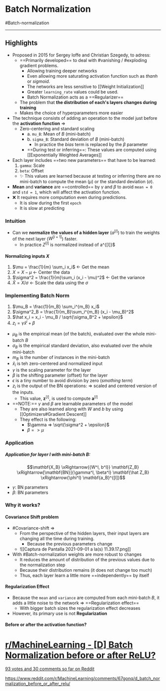 ---
---

# Batch Normalization
#Batch-normalization 
***

## Highlights

- Proposed in 2015 for Sergey Ioffe and Christian Szegedy, to adress:
	- ==Primarily developed== to deal with #vanishing / #exploding gradient problems.
		- Allowing training deeper networks
		- Even allowing more saturating activation function such as $thanh$ or $sigmoid$.
		- The networks are less sensitive to [[Weight Initialization]]
		- Greater `learning_rate` values could be used.
		- Batch Normalization acts as a ==Regularizer==
	- The problem that **the distribution of each's layers changes during training**
	- Makes the choice of hyperparameters more easier
- The technique consists of adding an operation to the model just before the **activation function** =>
	- Zero-centering and standard scaling
		- a. `mu_B`: Mean of $B$ (mini-batch)
		- b. `sigma_B`: Standard deviation of $B$ (mini-batch)
			- In practice the $bias$ term is replaced by the $\beta$ parameter
		- ==During test or inferring==: These values are computed using [[Exponentially Weighted Averages]]
- Each layer includes ==two new parameters== that have to be learned:
	1. `gamma`: Scale
	2. `beta`: Offset
	- ✨ This values are learned because at testing or inferring there are no mini-batch to compute the mean ($\mu$) or the standard deviation ($\sigma$).
- **Mean** and **variance** are ==controlled== by $\gamma$ and $\beta$ to avoid `mean = 0` and `std = 1`, which will affect the activation function.
- ❌ It requires more computation even during predictions.
	- It is slow during the first `epoch`
	- It is slow at predicting

### Intuition
- Can we **normalize the values of a hidden layer** ($a^{[l]}$) to train the weights of the next layer ($W^{[l+1]}$)  faster.
	- In practice $Z^{[l]}$ is normalized instead of a^{[l]}$

#### Normalizing inputs $X$
1. $\mu = \frac{1}{m} \sum_i x_i$ <- Get the mean
2. $X = X - \mu$ <- Center the data
3. $\sigma^2 = \frac{1}{m}\sum_i (x_i - \mu)^2$ <- Get the variance
4. $\hat X = X / \sigma$ <- Scale the data using the $\sigma$

### Implementing Batch Norm

1. $\mu_B = \frac{1}{m_B} \sum_i^{m_B} x_i$ 
3. $\sigma^2_B = \frac{1}{m_B}\sum_i^{m_B} (x_i - \mu_B)^2$ 
4. $\hat x_i =  x_i - \mu_B / \sqrt{\sigma_B^2 + \epsilon}$ 
5. $z_i = \gamma \hat{x}^i + \beta$

- $\mu_B$ is the empirical mean (of the batch), evaluated over the whole mini-batch $B$
- $\sigma_B$ is the empirical standard deviation, also evaluated over the whole mini-batch
- $m_B$ is the number of instances in the mini-batch
- $\hat x_i$ is teh zero-centered and normalized input
- $\gamma$ is the scaling parameter for the layer
- $\beta$ is the shifting parameter (offset) for the layer
- $\epsilon$ is a tiny number to avoid division by zero (*smothing term*)
- $z_i$ is the output of the BN operations: => scaled and centered version of the inputs.
	- This value, $\mathbf{z}^{[l]}$,  is used to compute $\mathbf{a}^{[l]}$
- ==NOTE:== $\gamma$ and $\beta$ are learnable parameters of the model
	- They are also learned along with $W$ and $b$ by using [[Optimizers#Gradient Descent]]
	- They effect is the following:
		- $\gamma => \sqrt{\sigma^2 + \epsilon}$
		- $\beta => \mu$

### Application
##### Application for layer $l$ with mini-batch $\mathbf{B}$:

$$\mathbf{X_B} \xRightarrow{{W^l, b^l}} \mathbf{Z_B} \xRightarrow[\mathbf{BN}]{\gamma^l, \beta^l} \mathbf{\hat Z_B} \xRightarrow{\phi^l} \mathbf{a_B}^{[l]}$$

- $\gamma$: BN parameters
- $\beta$: BN parameters

### Why it works?

#### Covariance Shift problem
- #Covariance-shift =>
	- From the perspective of the hidden layers, their input layers are changing all the time during training.
		- Because the previous parameters change
	- ![[Captura de Pantalla 2021-09-01 a la(s) 11.39.17.png]]
- With #Batch-normalization weights are more robust to changes
	- It reduces the amount of distribution of the previous values due to the normalization step
	- Because their distribution remains (it does not change too much)
	- Thus, each layer learn a little more ==independently== by itself

#### Regularization Effect
- Because the `mean` and `variance` are computed from each mini-batch $B$, it adds a little noise to the network => ==Regularization effect==
	- With bigger batch sizes the regularization effect decreases
- However, its primary use is not **Regularization**

#### Before or after the activation function?

<div class="rich-link-card-container"><a class="rich-link-card" href="https://www.reddit.com/r/MachineLearning/comments/67gonq/d_batch_normalization_before_or_after_relu/" target="_blank">
	<div class="rich-link-image-container">
		<div class="rich-link-image" style="background-image: url('')">
	</div>
	</div>
	<div class="rich-link-card-text">
		<h1 class="rich-link-card-title">r/MachineLearning - [D] Batch Normalization before or after ReLU?</h1>
		<p class="rich-link-card-description">
		93 votes and 30 comments so far on Reddit
		</p>
		<p class="rich-link-href">
		https://www.reddit.com/r/MachineLearning/comments/67gonq/d_batch_normalization_before_or_after_relu/
		</p>
	</div>
</a></div>

